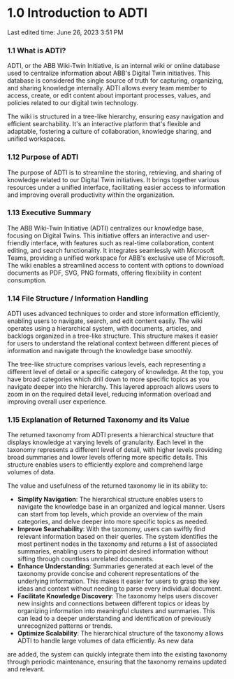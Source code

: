 # 1.0 Introduction to ADTI

Last edited time: June 26, 2023 3:51 PM

### 1.1 What is ADTI?

ADTI, or the ABB Wiki-Twin Initiative, is an internal wiki or online database used to centralize information about ABB's Digital Twin initiatives. This database is considered the single source of truth for capturing, organizing, and sharing knowledge internally. ADTI allows every team member to access, create, or edit content about important processes, values, and policies related to our digital twin technology.

The wiki is structured in a tree-like hierarchy, ensuring easy navigation and efficient searchability. It's an interactive platform that's flexible and adaptable, fostering a culture of collaboration, knowledge sharing, and unified workspaces.

### 1.12 Purpose of ADTI

The purpose of ADTI is to streamline the storing, retrieving, and sharing of knowledge related to our Digital Twin initiatives. It brings together various resources under a unified interface, facilitating easier access to information and improving overall productivity within the organization.

### 1.13 Executive Summary

The ABB Wiki-Twin Initiative (ADTI) centralizes our knowledge base, focusing on Digital Twins. This initiative offers an interactive and user-friendly interface, with features such as real-time collaboration, content editing, and search functionality. It integrates seamlessly with Microsoft Teams, providing a unified workspace for ABB's exclusive use of Microsoft. The wiki enables a streamlined access to content with options to download documents as PDF, SVG, PNG formats, offering flexibility in content consumption.

### 1.14 File Structure / Information Handling

ADTI uses advanced techniques to order and store information efficiently, enabling users to navigate, search, and edit content easily. The wiki operates using a hierarchical system, with documents, articles, and backlogs organized in a tree-like structure. This structure makes it easier for users to understand the relational context between different pieces of information and navigate through the knowledge base smoothly.

The tree-like structure comprises various levels, each representing a different level of detail or a specific category of knowledge. At the top, you have broad categories which drill down to more specific topics as you navigate deeper into the hierarchy. This layered approach allows users to zoom in on the required detail level, reducing information overload and improving overall user experience.

### 1.15 Explanation of Returned Taxonomy and its Value

The returned taxonomy from ADTI presents a hierarchical structure that displays knowledge at varying levels of granularity. Each level in the taxonomy represents a different level of detail, with higher levels providing broad summaries and lower levels offering more specific details. This structure enables users to efficiently explore and comprehend large volumes of data.

The value and usefulness of the returned taxonomy lie in its ability to:

- **Simplify Navigation**: The hierarchical structure enables users to navigate the knowledge base in an organized and logical manner. Users can start from top levels, which provide an overview of the main categories, and delve deeper into more specific topics as needed.
- **Improve Searchability**: With the taxonomy, users can swiftly find relevant information based on their queries. The system identifies the most pertinent nodes in the taxonomy and returns a list of associated summaries, enabling users to pinpoint desired information without sifting through countless unrelated documents.
- **Enhance Understanding**: Summaries generated at each level of the taxonomy provide concise and coherent representations of the underlying information. This makes it easier for users to grasp the key ideas and context without needing to parse every individual document.
- **Facilitate Knowledge Discovery**: The taxonomy helps users discover new insights and connections between different topics or ideas by organizing information into meaningful clusters and summaries. This can lead to a deeper understanding and identification of previously unrecognized patterns or trends.
- **Optimize Scalability**: The hierarchical structure of the taxonomy allows ADTI to handle large volumes of data efficiently. As new data

are added, the system can quickly integrate them into the existing taxonomy through periodic maintenance, ensuring that the taxonomy remains updated and relevant.